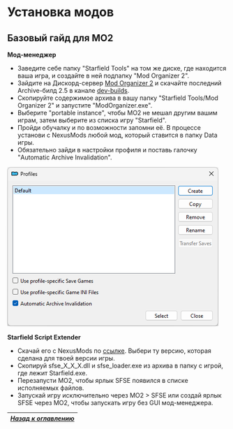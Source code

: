 # Установка модов

## Базовый гайд для MO2

**Мод-менеджер**

+ Заведите себе папку "Starfield Tools" на том же диске, где находится ваша игра, и создайте в ней подпапку "Mod Organizer 2".
+ Зайдите на Дискорд-сервер [Mod Organizer 2](https://link.meridiano-web.com/mo2devs) и скачайте последний Archive-билд 2.5 в канале [dev-builds](https://discord.com/channels/265929299490635777/379225566122999808).
+ Скопируйте содержимое архива в вашу папку "Starfield Tools/Mod Organizer 2" и запустите "ModOrganizer.exe".
+ Выберите "portable instance", чтобы МО2 не мешал другим вашим играм, затем выберите из списка игру "Starfield".
+ Пройди обучалку и по возможности запомни её. В процессе установи с NexusMods любой мод, который ставится в папку Data игры.
+ Обязательно зайди в настройки профиля и поставь галочку "Automatic Archive Invalidation".

![](Установка-модов/Profile-AAI.png)

**Starfield Script Extender**

+ Скачай его с NexusMods по [ссылке](https://www.nexusmods.com/starfield/mods/106). Выбери ту версию, которая сделана для твоей версии игры.
+ Скопируй sfse_X_X_X.dll и sfse_loader.exe из архива в папку с игрой, где лежит Starfield.exe.
+ Перезапусти MO2, чтобы ярлык SFSE появился в списке исполняемых файлов.
+ Запускай игру исключительно через MO2 > SFSE или создай ярлык SFSE через MO2, чтобы запускать игру без GUI мод-менеджера.

|[*Назад к оглавлению*](https://github.com/Meridiano/Starfield-Head)|
|:---:|